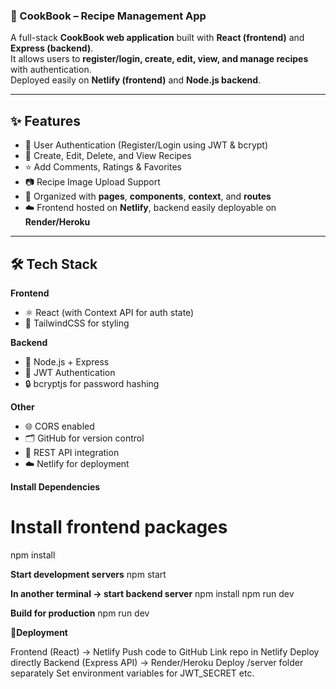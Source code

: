 <h3>📖 CookBook – Recipe Management App </h3>

A full-stack **CookBook web application** built with **React (frontend)** and **Express (backend)**.  
It allows users to **register/login, create, edit, view, and manage recipes** with authentication.  
Deployed easily on **Netlify (frontend)** and **Node.js backend**.

---

## ✨ Features
- 🔐 User Authentication (Register/Login using JWT & bcrypt)
- 🍲 Create, Edit, Delete, and View Recipes
- ⭐ Add Comments, Ratings & Favorites
- 📷 Recipe Image Upload Support
- 📂 Organized with **pages**, **components**, **context**, and **routes**
- ☁️ Frontend hosted on **Netlify**, backend easily deployable on **Render/Heroku**

---

## 🛠️ Tech Stack
**Frontend**
- ⚛️ React (with Context API for auth state)
- 🎨 TailwindCSS for styling

**Backend**
- 🚀 Node.js + Express
- 🔑 JWT Authentication
- 🔒 bcryptjs for password hashing

**Other**
- 🌐 CORS enabled
- 🗂 GitHub for version control
- 🔄 REST API integration
- ☁️ Netlify for deployment

**Install Dependencies**
# Install frontend packages
npm install

**Start development servers**
npm start

**In another terminal → start backend server**
npm install
npm run dev

**Build for production**
npm run dev 

🚀**Deployment**

Frontend (React) → Netlify
Push code to GitHub
Link repo in Netlify
Deploy directly
Backend (Express API) → Render/Heroku
Deploy /server folder separately
Set environment variables for JWT_SECRET etc.

